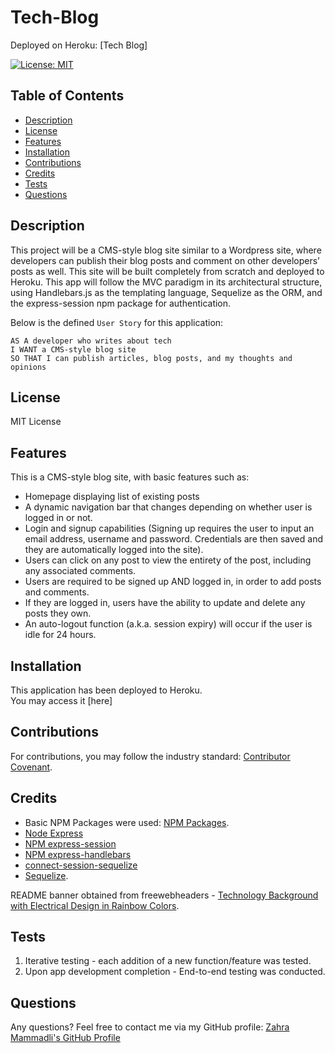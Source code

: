 # Tech-Blog

Deployed on Heroku: [Tech Blog]
<br>

[![License: MIT](https://img.shields.io/badge/License-MIT-yellow.svg)](https://choosealicense.com/licenses/mit/)

## Table of Contents

- [Description](#Description)
- [License](#License)
- [Features](#Features)
- [Installation](#Installation)
- [Contributions](#Contributions)
- [Credits](#Credits)
- [Tests](#Tests)
- [Questions](#Questions)

## Description

This project will be a CMS-style blog site similar to a Wordpress site, where developers can publish their blog posts and comment on other developers’ posts as well. This site will be built completely from scratch and deployed to Heroku. This app will follow the MVC paradigm in its architectural structure, using Handlebars.js as the templating language, Sequelize as the ORM, and the express-session npm package for authentication.

Below is the defined `User Story` for this application:

```
AS A developer who writes about tech
I WANT a CMS-style blog site
SO THAT I can publish articles, blog posts, and my thoughts and opinions
```

## License

MIT License

## Features

This is a CMS-style blog site, with basic features such as:

- Homepage displaying list of existing posts
- A dynamic navigation bar that changes depending on whether user is logged in or not.
- Login and signup capabilities (Signing up requires the user to input an email address, username and password. Credentials are then saved and they are automatically logged into the site).
- Users can click on any post to view the entirety of the post, including any associated comments.
- Users are required to be signed up AND logged in, in order to add posts and comments.
- If they are logged in, users have the ability to update and delete any posts they own.
- An auto-logout function (a.k.a. session expiry) will occur if the user is idle for 24 hours.

## Installation

This application has been deployed to Heroku.
<br>
You may access it [here]

## Contributions

For contributions, you may follow the industry standard: [Contributor Covenant](https://www.contributor-covenant.org/).
<br>

## Credits

- Basic NPM Packages were used: [NPM Packages](https://www.npmjs.com/).
- [Node Express](https://expressjs.com/)
- [NPM express-session](https://www.npmjs.com/package/express-session)
- [NPM express-handlebars](https://www.npmjs.com/package/express-handlebars)
- [connect-session-sequelize](https://github.com/mweibel/connect-session-sequelize)
- [Sequelize](https://sequelize.org/master/index.html).

README banner obtained from freewebheaders - [Technology Background with Electrical Design in Rainbow Colors](https://www.freewebheaders.com/technology-industry/high-tech-designs-headers/).

## Tests

1. Iterative testing - each addition of a new function/feature was tested.
2. Upon app development completion - End-to-end testing was conducted.

## Questions

Any questions? Feel free to contact me via my GitHub profile: [Zahra Mammadli's GitHub Profile](https://github.com/ZahraMammadli)

